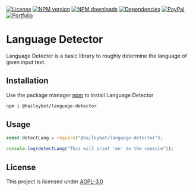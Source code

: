 [![License](https://img.shields.io/github/license/HaileyBot/language-detector?color=d32)](https://github.com/HaileyBot/language-detector/blob/master/LICENSE)
[![NPM version](https://img.shields.io/npm/v/@haileybot/language-detector.svg?maxAge=3600&color=d52)](https://www.npmjs.com/package/@haileybot/language-detector)
[![NPM downloads](https://img.shields.io/npm/dt/@haileybot/language-detector.svg?maxAge=3600&color=db0)](https://www.npmjs.com/package/@haileybot/language-detector)
[![Dependencies](https://img.shields.io/david/HaileyBot/language-detector.svg?maxAge=3600&color=2c1)](https://david-dm.org/HaileyBot/language-detector)
[![PayPal](https://img.shields.io/badge/donate-paypal-13e)](https://donate.haileybot.com)
[![Portfolio](https://img.shields.io/badge/-view%20portfolio-blueviolet)](https://cheesits456.dev)

# Language Detector

Language Detector is a basic library to roughly determine the language of given input text.

## Installation

Use the package manager [npm](https://www.npmjs.com/) to install Language Detector

```bash
npm i @haileybot/language-detector
```

## Usage

```js
const detectLang = require("@haileybot/language-detector");

console.log(detectLang("This will print 'en' to the console"));
```

## License
This project is licensed under [AGPL-3.0](https://github.com/HaileyBot/language-detector/blob/master/LICENSE)
